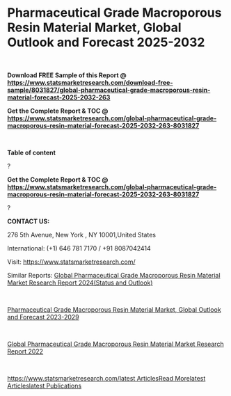 <h1>Pharmaceutical Grade Macroporous Resin Material Market, Global Outlook and Forecast 2025-2032</h1><br/><p><strong>Download FREE Sample of this Report @ <a href="https://www.statsmarketresearch.com/download-free-sample/8031827/global-pharmaceutical-grade-macroporous-resin-material-forecast-2025-2032-263">https://www.statsmarketresearch.com/download-free-sample/8031827/global-pharmaceutical-grade-macroporous-resin-material-forecast-2025-2032-263</a></strong></p>
 
 
 
 <div><b>Get the Complete Report & TOC @ <a href="https://www.statsmarketresearch.com/global-pharmaceutical-grade-macroporous-resin-material-forecast-2025-2032-263-8031827">https://www.statsmarketresearch.com/global-pharmaceutical-grade-macroporous-resin-material-forecast-2025-2032-263-8031827</a></b></div>
 
 
 
 <p><br />
 
 <b>Table of content</b></p>
 
 
 
 <p>? </p>
 
 
 
 <div><b>Get the Complete Report & TOC @ <a href="https://www.statsmarketresearch.com/global-pharmaceutical-grade-macroporous-resin-material-forecast-2025-2032-263-8031827">https://www.statsmarketresearch.com/global-pharmaceutical-grade-macroporous-resin-material-forecast-2025-2032-263-8031827</a></b></div>
 
 
 
 <p>? </p>
 
 
 
 <p><b>CONTACT US:</b><br />
 
 276 5th Avenue, New York , NY 10001,United States<br />
 
 International: (+1) 646 781 7170 / +91 8087042414<br />
 
 Visit: <a href="https://www.statsmarketresearch.com/">https://www.statsmarketresearch.com/</a><br />
 
 Similar Reports: <a href="https://www.statsmarketresearch.com/global-pharmaceutical-grade-macroporous-resin-material-forecast-2025-2032-263-8031827">Global Pharmaceutical Grade Macroporous Resin Material Market Research Report 2024(Status and Outlook)</a><br />
 
 <br />
 
 <a href="https://www.statsmarketresearch.com/global-pharmaceutical-grade-macroporous-resin-material-forecast-2025-2032-263-8031827">Pharmaceutical Grade Macroporous Resin Material Market, Global Outlook and Forecast 2023-2029</a><br />
 
 <br />
 
 <a href="https://www.statsmarketresearch.com/global-pharmaceutical-grade-macroporous-resin-material-forecast-2025-2032-263-8031827">Global Pharmaceutical Grade Macroporous Resin Material Market Research Report 2022</a><br />
 
 <br />
 
 <a href="https://gyeongbokgung.com">https://www.statsmarketresearch.com/</a><a href="https://hallyeomaritime.com">latest Articles</a><a href="https://jingwansa.com">Read More</a><a href="https://nguoiviet.jp/">latest Articles</a><a href="https://www.intelmarketresearch.com/">latest Publications</a></p>